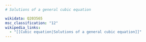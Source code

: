 ```yaml
---
# Solutions of a general cubic equation

wikidata: Q203565
msc_classification: "12"
wikipedia_links:
  - "[[Cubic equation|Solutions of a general cubic equation]]"
---
```

